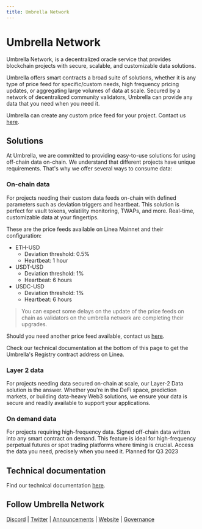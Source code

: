 ```yaml
---
title: Umbrella Network
---
```


# Umbrella Network

Umbrella Network, is a decentralized oracle service that provides blockchain projects with secure, scalable, and customizable data solutions.

Umbrella offers smart contracts a broad suite of solutions, whether it is any type of price feed for specific/custom needs, high frequency pricing updates, or aggregating large volumes of data at scale. Secured by a network of decentralized community validators, Umbrella can provide any data that you need when you need it.

Umbrella can create any custom price feed for your project. Contact us [here](https://www.umb.network/contact#form).

## Solutions

At Umbrella, we are committed to providing easy-to-use solutions for using off-chain data on-chain. We understand that different projects have unique requirements. That's why we offer several ways to consume data:

### On-chain data

For projects needing their custom data feeds on-chain with defined parameters such as deviation triggers and heartbeat. This solution is perfect for vault tokens, volatility monitoring, TWAPs, and more. Real-time, customizable data at your fingertips.

These are the price feeds available on Linea Mainnet and their configuration:

- ETH-USD
  - Deviation threshold: 0.5%
  - Heartbeat: 1 hour
- USDT-USD
  - Deviation threshold: 1%
  - Heartbeat: 6 hours
- USDC-USD
  - Deviation threshold: 1%
  - Heartbeat: 6 hours

> You can expect some delays on the update of the price feeds on chain as validators on the umbrella network are completing their upgrades.

Should you need another price feed available, contact us [here](https://www.umb.network/contact#form).

Check our technical documentation at the bottom of this page to get the Umbrella's Registry contract address on Linea.

### Layer 2 data

For projects needing data secured on-chain at scale, our Layer-2 Data solution is the answer. Whether you're in the DeFi space, prediction markets, or building data-heavy Web3 solutions, we ensure your data is secure and readily available to support your applications.

### On demand data

For projects requiring high-frequency data. Signed off-chain data written into any smart contract on demand. This feature is ideal for high-frequency perpetual futures or spot trading platforms where timing is crucial. Access the data you need, precisely when you need it. Planned for Q3 2023

## Technical documentation

Find our technical documentation [here](https://umbrella-network.readme.io/docs).

## Follow Umbrella Network

[Discord](https://discord.com/invite/Gryaa9p4X7) | [Twitter](https://twitter.com/UmbNetwork) | [Announcements](https://t.me/umbnetannouncement) | [Website](https://www.umb.network/) | [Governance](https://gov.umb.network/)
